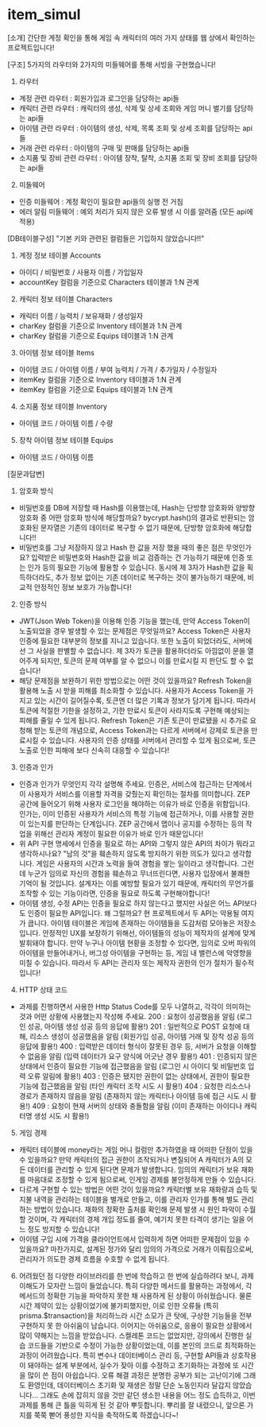 # item_simul

[소개]
간단한 계정 확인을 통해 게임 속 캐릭터의 여러 가지 상태를 웹 상에서 확인하는 프로젝트입니다!

[구조]
5가지의 라우터와 2가지의 미들웨어를 통해 서빙을 구현했습니다!

1. 라우터

- 계정 관련 라우터 : 회원가입과 로그인을 담당하는 api들
- 캐릭터 관련 라우터 : 캐릭터의 생성, 삭제 및 상세 조회와 게임 머니 벌기를 담당하는 api들
- 아이템 관련 라우터 : 아이템의 생성, 삭제, 목록 조회 및 상세 조회를 담당하는 api들
- 거래 관련 라우터 : 아이템의 구매 및 판매를 담당하는 api들
- 소지품 및 장비 관련 라우터 : 아이템 장착, 탈착, 소지품 조회 및 장비 조회를 담당하는 api들

2. 미들웨어

- 인증 미들웨어 : 계정 확인이 필요한 api들의 실행 전 거침
- 에러 알림 미들웨어 : 예외 처리가 되지 않은 오류 발생 시 이를 알려줌 (모든 api에 적용)

[DB테이블구성]
"기본 키와 관련된 컬럼들은 기입하지 않았습니다!!"

1. 계정 정보 테이블 Accounts

- 아이디 / 비밀번호 / 사용자 이름 / 가입일자
- accountKey 컬럼을 기준으로 Characters 테이블과 1:N 관계

2. 캐릭터 정보 테이블 Characters

- 캐릭터 이름 / 능력치 / 보유재화 / 생성일자
- charKey 컬럼을 기준으로 Inventory 테이블과 1:N 관계
- charKey 컬럼을 기준으로 Equips 테이블과 1:N 관계

3. 아이템 정보 테이블 Items

- 아이템 코드 / 아이템 이름 / 부여 능력치 / 가격 / 추가일자 / 수정일자
- itemKey 컬럼을 기준으로 Inventory 테이블과 1:N 관계
- itemKey 컬럼을 기준으로 Equips 테이블과 1:N 관계

4. 소지품 정보 테이블 Inventory

- 아이템 코드 / 아이템 이름 / 수량

5. 장착 아이템 정보 테이블 Equips

- 아이템 코드 / 아이템 이름

[질문과답변]

1. 암호화 방식

- 비밀번호를 DB에 저장할 때 Hash를 이용했는데, Hash는 단방향 암호화와 양방향 암호화 중 어떤 암호화 방식에 해당할까요?
  bycrypt.hash()의 결과로 반환되는 암호화된 문자열은 기존의 데이터로 복구할 수 없기 때문에, 단방향 암호화에 해당합니다!!
- 비밀번호를 그냥 저장하지 않고 Hash 한 값을 저장 했을 때의 좋은 점은 무엇인가요?
  입력받은 비밀번호와 Hash한 값을 비교 검증하는 건 가능하기 때문에 인증 또는 인가 등의 필요한 기능에 활용할 수 있습니다.
  동시에 제 3자가 Hash한 값을 획득하더라도, 추가 정보 없이는 기존 데이터로 복구하는 것이 불가능하기 때문에,
  비교적 안정적인 정보 보호가 가능합니다!

2. 인증 방식

- JWT(Json Web Token)을 이용해 인증 기능을 했는데, 만약 Access Token이 노출되었을 경우 발생할 수 있는 문제점은 무엇일까요?
  Access Token은 사용자 인증에 필요한 대부분의 정보를 지니고 있습니다. 또한 노출이 되었더라도, 서버에선 그 사실을 판별할 수 없습니다.
  제 3자가 토큰을 활용하더라도 아낌없이 문을 열어주게 되지만, 토큰의 문제 여부를 알 수 없으니 이를 만료시킬 지 판단도 할 수 없습니다!
- 해당 문제점을 보완하기 위한 방법으로는 어떤 것이 있을까요?
  Refresh Token을 활용해 노출 시 받을 피해를 최소화할 수 있습니다. 사용자가 Access Token을 가지고 있는 시간이 길어질수록,
  토큰엔 더 많은 기록과 정보가 담기게 됩니다. 따라서 토큰에 적절한 기한을 설정하고, 기한 만료시 토큰이 사라지도록 구현해
  예상되는 피해를 줄일 수 있게 됩니다. Refresh Token은 기존 토큰이 만료됐을 시 추가로 요청해 받는 토큰의 개념으로,
  Access Token과는 다르게 서버에서 강제로 토큰을 만료시킬 수 있습니다. 사용자의 인증 상태를 서버에서 관리할 수 있게 됨으로써,
  토큰 노출로 인한 피해에 보다 신속히 대응할 수 있습니다!

3. 인증과 인가

- 인증과 인가가 무엇인지 각각 설명해 주세요.
  인증은, 서비스에 접근하는 단계에서 이 사용자가 서비스를 이용할 자격을 갖췄는지 확인하는 절차를 의미합니다.
  ZEP 공간에 들어오기 위해 사용자 로그인을 해야하는 이유가 바로 인증을 위함입니다.
  인가는, 이미 인증된 사용자가 서비스의 특정 기능에 접근하거나, 이를 사용할 권한이 있는지를 판단하는 단계입니다.
  ZEP 공간에서 맵이나 공지를 수정하는 등의 작업을 위해선 관리자 계정이 필요한 이유가 바로 인가 때문입니다!
- 위 API 구현 명세에서 인증을 필요로 하는 API와 그렇지 않은 API의 차이가 뭐라고 생각하시나요?
  "남의 것"을 훼손하지 않도록 방지하기 위한 의도가 있다고 생각합니다. 게임은 사용자의 시간과 노력을 들여 경험을 쌓는 일이라고 생각합니다.
  그런데 누군가 임의로 자신의 경험을 훼손하고 무너뜨린다면, 사용자 입장에서 불쾌한 기억이 될 것입니다.
  설계자는 이를 예방할 필요가 있기 때문에, 캐릭터의 무언가를 조작할 수 있는 기능이라면, 인증을 필요로 하도록 구현해야합니다!
- 아이템 생성, 수정 API는 인증을 필요로 하지 않는다고 했지만 사실은 어느 API보다도 인증이 필요한 API입니다. 왜 그럴까요?
  현 프로젝트에서 두 API는 악용될 여지가 큽니다. 아이템 테이블은 게임에 존재하는 아이템들을 도감처럼 모아놓은 저장소입니다.
  안정적인 UX를 보장하기 위해선, 아이템들의 성능이 제작자의 설계에 맞게 발휘돼야 합니다.
  만약 누구나 아이템 현황을 조정할 수 있다면, 임의로 오버 파워의 아이템을 만들어내거나, 버그성 아이템을 구현하는 등,
  게임 내 밸런스에 악영향을 미칠 수 있습니다. 따라서 두 API는 관리자 또는 제작자 권한의 인가 절차가 필수적입니다!

4. HTTP 상태 코드

- 과제를 진행하면서 사용한 Http Status Code를 모두 나열하고, 각각이 의미하는 것과 어떤 상황에 사용했는지 작성해 주세요.
  200 : 요청이 성공했음을 알림 (로그인 성공, 아이템 생성 성공 등의 응답에 활용!)
  201 : 일반적으로 POST 요청에 대해, 리소스 생성이 성공했음을 알림 (회원가입 성공, 아이템 거래 및 장착 성공 등의 응답에 활용!)
  400 : 입력받은 데이터 형식이 잘못된 경우 등, 서버가 요청을 이해할 수 없음을 알림 (입력 데이터가 요구 양식에 어긋난 경우 활용!)
  401 : 인증되지 않은 상태에서 인증이 필요한 기능에 접근했음을 알림 (로그인 시 아이디 및 비밀번호 입력 오류 알림에 활용!)
  403 : 인증은 됐지만 권한이 없는 상태에서, 권한이 필요한 기능에 접근했음을 알림 (타인 캐릭터 조작 시도 시 활용!)
  404 : 요청한 리소스나 경로가 존재하지 않음을 알림 (존재하지 않는 캐릭터나 아이템 등에 접근 시도 시 활용!)
  409 : 요청이 현재 서버의 상태와 충돌함을 알림 (이미 존재하는 아이디나 캐릭터명 생성 시도 시 활용!)

5. 게임 경제

- 캐릭터 테이블에 money라는 게임 머니 컬럼만 추가하였을 때 어떠한 단점이 있을 수 있을까요?
  만약 캐릭터의 접근 권한이 조작되거나 변질되어 A 캐릭터가 A의 모든 데이터를 관리할 수 있게 된다면 문제가 발생합니다.
  임의의 캐릭터가 보유 재화를 마음대로 조정할 수 있게 됨으로써, 인게임 경제를 불안정하게 만들 수 있습니다.
- 다르게 구현할 수 있는 방법은 어떤 것이 있을까요?
  캐릭터별 보유 재화량과 습득 및 지불 내역을 관리하는 테이블을 별개로 만들고, 이를 관리자 인가를 통해 별도 관리하는 방법이 있습니다.
  재화의 정확한 출처를 확인해 문제 발생 시 원인 파악이 수월할 것이며, 각 캐릭터의 경제 개입 정도를 줄여,
  예기치 못한 타격이 생기는 일을 어느 정도 방지할 수 있습니다!
- 아이템 구입 시에 가격을 클라이언트에서 입력하게 하면 어떠한 문제점이 있을 수 있을까요?
  마찬가지로, 설계된 정가와 달리 임의의 가격으로 거래가 이뤄짐으로써, 관리자가 의도한 경제 흐름을 수호할 수 없게 됩니다.

6. 어려웠던 점
   다양한 라이브러리를 한 번에 학습하고 한 번에 실습하려다 보니, 과제 이해도가 모자란 느낌이 들었습니다.
   특히 다양한 메서드를 활용하는 과정에서, 각 메서드의 정확한 기능을 파악하지 못한 채 사용하게 된 상황이 아쉬웠습니다.
   물론 시간 제약이 있는 상황이었기에 불가피했지만, 이로 인한 오류들 (특히 prisma.$transaction)을 처리하느라
   시간 소모가 큰 탓에, 구상한 기능들을 전부 구현하지 못 한 아쉬움이 남습니다.
   이어지는 아쉬움으로, 응용이 필요한 상황에서 많이 약해지는 느낌을 받았습니다. 스켈레톤 코드는 없었지만,
   강의에서 진행한 실습 코드들을 기반으로 수정이 가능한 상황이었는데, 이를 본인의 코드로 최적화하는 과정이 어려웠습니다.
   특히 변수나 데이터베이스 관리 등, 구현할 API들과 상호작용이 돼야하는 설계 부분에서,
   실수가 잦아 이를 수정하고 초기화하는 과정에 또 시간을 많이 쓴 점이 아쉽습니다.
   오류 해결 과정은 분명한 공부가 되는 고난이기에 그래도 환영인데, 데이터베이스 초기화 및 재생은 정말 단순 노동인지라 달갑지 않았습니다...
   그래도 손에 잡히지 않을 것만 같던 생소한 내용을 어느 정도 습득하고, 이번 과제를 통해 큰 틀을 익히게 된 것 같아 뿌듯합니다.
   뿌리를 잘 내렸으니, 앞으론 가지를 쭉쭉 뻗어 풍성한 지식을 축적하도록 하겠습니다~!

